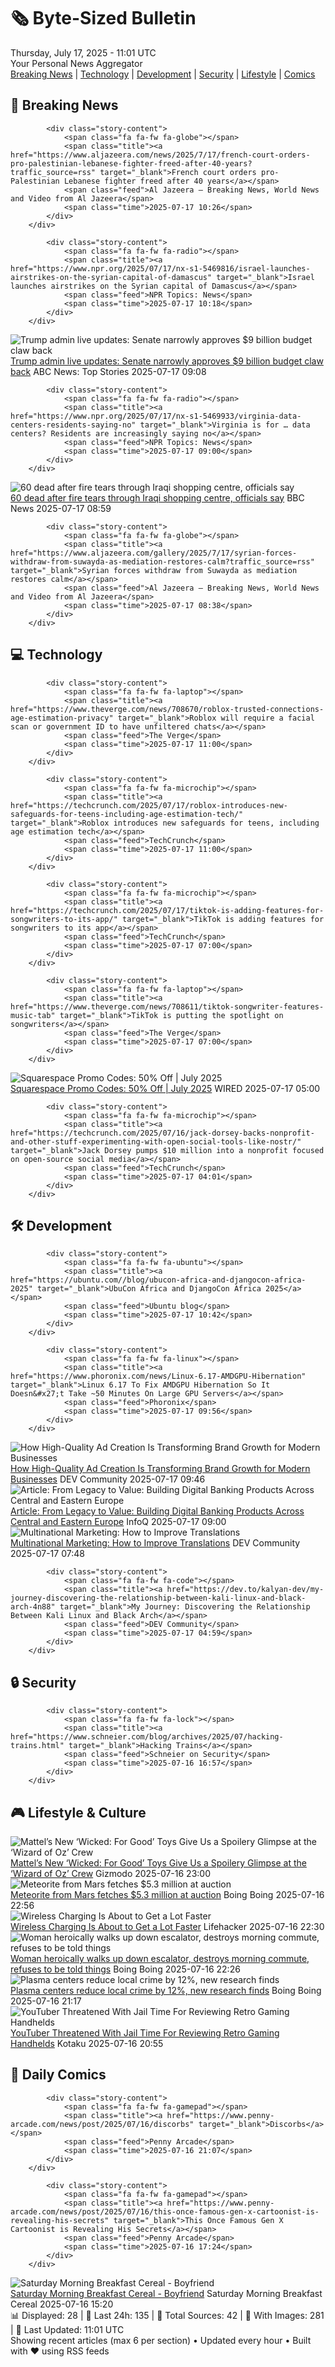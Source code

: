 <!-- Processing 54 RSS feeds at 2025-07-17 11:01:46 UTC -->
<!-- Processing: XKCD -->
<!-- Processing: Dilbert -->
<!-- Processing: Cyanide & Happiness -->
<!-- Processing: Questionable Content -->
<!-- Processing: CNN Top Stories -->
<!-- Processing: CNN Breaking News -->
<!-- Processing: Al Jazeera Breaking News -->
<!-- Processing: NPR News -->
<!-- Processing: Reuters Top News -->
<!-- Processing: Reuters World News -->
<!-- Processing: Associated Press Breaking -->
<!-- Processing: ABC News Breaking -->
<!-- Processing: Sky News World -->
<!-- Processing: TechCrunch -->
<!-- Processing: The Verge -->
<!-- Processing: Ars Technica -->
<!-- Processing: O'Reilly Radar -->
<!-- Processing: Lobsters Python -->
<!-- Processing: Ubuntu Blog -->
<!-- Processing: GitLab Blog -->
<!-- Processing: InfoQ -->
<!-- Processing: Martin Fowler -->
<!-- Processing: Coding Horror -->
<!-- Processing: The Pragmatic Engineer -->
<!-- Processing: Lifehacker -->
<!-- Processing: Boing Boing -->
<!-- Processing: Krebs on Security -->
<!-- Processing: Schneier on Security -->
<!-- Generated 5 new posts out of 28 feeds processed -->
<div class="newspaper-header">
    <h1 class="newspaper-title">🗞️ Byte-Sized Bulletin</h1>
    <div class="newspaper-date">Thursday, July 17, 2025 - 11:01 UTC</div>
    <div class="newspaper-subtitle">Your Personal News Aggregator</div>
</div>

<div class="newspaper-nav">
    <a href="#breaking">Breaking News</a> |
    <a href="#tech">Technology</a> |
    <a href="#dev">Development</a> |
    <a href="#security">Security</a> |
    <a href="#lifestyle">Lifestyle</a> |
    <a href="#webcomics">Comics</a>
</div>

<div class="news-section breaking-news" id="breaking">
<h2 class="section-header">🚨 Breaking News</h2>
<div class="stories-container">
<div class="story">
            
            <div class="story-content">
                <span class="fa fa-fw fa-globe"></span>
                <span class="title"><a href="https://www.aljazeera.com/news/2025/7/17/french-court-orders-pro-palestinian-lebanese-fighter-freed-after-40-years?traffic_source=rss" target="_blank">French court orders pro-Palestinian Lebanese fighter freed after 40 years</a></span>
                <span class="feed">Al Jazeera – Breaking News, World News and Video from Al Jazeera</span>
                <span class="time">2025-07-17 10:26</span>
            </div>
        </div>
<div class="story">
            
            <div class="story-content">
                <span class="fa fa-fw fa-radio"></span>
                <span class="title"><a href="https://www.npr.org/2025/07/17/nx-s1-5469816/israel-launches-airstrikes-on-the-syrian-capital-of-damascus" target="_blank">Israel launches airstrikes on the Syrian capital of Damascus</a></span>
                <span class="feed">NPR Topics: News</span>
                <span class="time">2025-07-17 10:18</span>
            </div>
        </div>
<div class="story">
            <img src="https://s.abcnews.com/images/Politics/donald-trump-06-jef-250716_1752682494542_hpMain_4x3t_384.jpg" alt="Trump admin live updates: Senate narrowly approves $9 billion budget claw back" class="story-image" loading="lazy" onerror="this.style.display='none'">
            <div class="story-content">
                <span class="fa fa-fw fa-tv"></span>
                <span class="title"><a href="https://abcnews.go.com/Politics/live-updates/trump-admin-live-updates/?id=123730069" target="_blank">Trump admin live updates: Senate narrowly approves $9 billion budget claw back</a></span>
                <span class="feed">ABC News: Top Stories</span>
                <span class="time">2025-07-17 09:08</span>
            </div>
        </div>
<div class="story">
            
            <div class="story-content">
                <span class="fa fa-fw fa-radio"></span>
                <span class="title"><a href="https://www.npr.org/2025/07/17/nx-s1-5469933/virginia-data-centers-residents-saying-no" target="_blank">Virginia is for … data centers? Residents are increasingly saying no</a></span>
                <span class="feed">NPR Topics: News</span>
                <span class="time">2025-07-17 09:00</span>
            </div>
        </div>
<div class="story">
            <img src="https://ichef.bbci.co.uk/ace/standard/240/cpsprodpb/39f6/live/78b25a80-62e6-11f0-964a-ff2f7d0da737.jpg" alt="60 dead after fire tears through Iraqi shopping centre, officials say" class="story-image" loading="lazy" onerror="this.style.display='none'">
            <div class="story-content">
                <span class="fa fa-fw fa-earth-americas"></span>
                <span class="title"><a href="https://www.bbc.com/news/articles/ceq7d45v5v3o" target="_blank">60 dead after fire tears through Iraqi shopping centre, officials say</a></span>
                <span class="feed">BBC News</span>
                <span class="time">2025-07-17 08:59</span>
            </div>
        </div>
<div class="story">
            
            <div class="story-content">
                <span class="fa fa-fw fa-globe"></span>
                <span class="title"><a href="https://www.aljazeera.com/gallery/2025/7/17/syrian-forces-withdraw-from-suwayda-as-mediation-restores-calm?traffic_source=rss" target="_blank">Syrian forces withdraw from Suwayda as mediation restores calm</a></span>
                <span class="feed">Al Jazeera – Breaking News, World News and Video from Al Jazeera</span>
                <span class="time">2025-07-17 08:38</span>
            </div>
        </div>
</div>
</div>
<div class="news-section tech-news" id="tech">
<h2 class="section-header">💻 Technology</h2>
<div class="stories-container">
<div class="story">
            
            <div class="story-content">
                <span class="fa fa-fw fa-laptop"></span>
                <span class="title"><a href="https://www.theverge.com/news/708670/roblox-trusted-connections-age-estimation-privacy" target="_blank">Roblox will require a facial scan or government ID to have unfiltered chats</a></span>
                <span class="feed">The Verge</span>
                <span class="time">2025-07-17 11:00</span>
            </div>
        </div>
<div class="story">
            
            <div class="story-content">
                <span class="fa fa-fw fa-microchip"></span>
                <span class="title"><a href="https://techcrunch.com/2025/07/17/roblox-introduces-new-safeguards-for-teens-including-age-estimation-tech/" target="_blank">Roblox introduces new safeguards for teens, including age estimation tech</a></span>
                <span class="feed">TechCrunch</span>
                <span class="time">2025-07-17 11:00</span>
            </div>
        </div>
<div class="story">
            
            <div class="story-content">
                <span class="fa fa-fw fa-microchip"></span>
                <span class="title"><a href="https://techcrunch.com/2025/07/17/tiktok-is-adding-features-for-songwriters-to-its-app/" target="_blank">TikTok is adding features for songwriters to its app</a></span>
                <span class="feed">TechCrunch</span>
                <span class="time">2025-07-17 07:00</span>
            </div>
        </div>
<div class="story">
            
            <div class="story-content">
                <span class="fa fa-fw fa-laptop"></span>
                <span class="title"><a href="https://www.theverge.com/news/708611/tiktok-songwriter-features-music-tab" target="_blank">TikTok is putting the spotlight on songwriters</a></span>
                <span class="feed">The Verge</span>
                <span class="time">2025-07-17 07:00</span>
            </div>
        </div>
<div class="story">
            <img src="https://media.wired.com/photos/66ea076ee8502211cd1d9a42/master/pass/WIRED-Coupons-13.jpg" alt="Squarespace Promo Codes: 50% Off | July 2025" class="story-image" loading="lazy" onerror="this.style.display='none'">
            <div class="story-content">
                <span class="fa fa-fw fa-bolt"></span>
                <span class="title"><a href="https://www.wired.com/story/squarespace-promo-code/" target="_blank">Squarespace Promo Codes: 50% Off | July 2025</a></span>
                <span class="feed">WIRED</span>
                <span class="time">2025-07-17 05:00</span>
            </div>
        </div>
<div class="story">
            
            <div class="story-content">
                <span class="fa fa-fw fa-microchip"></span>
                <span class="title"><a href="https://techcrunch.com/2025/07/16/jack-dorsey-backs-nonprofit-and-other-stuff-experimenting-with-open-social-tools-like-nostr/" target="_blank">Jack Dorsey pumps $10 million into a nonprofit focused on open-source social media</a></span>
                <span class="feed">TechCrunch</span>
                <span class="time">2025-07-17 04:01</span>
            </div>
        </div>
</div>
</div>
<div class="news-section dev-news" id="dev">
<h2 class="section-header">🛠️ Development</h2>
<div class="stories-container">
<div class="story">
            
            <div class="story-content">
                <span class="fa fa-fw fa-ubuntu"></span>
                <span class="title"><a href="https://ubuntu.com//blog/ubucon-africa-and-djangocon-africa-2025" target="_blank">UbuCon Africa and DjangoCon Africa 2025</a></span>
                <span class="feed">Ubuntu blog</span>
                <span class="time">2025-07-17 10:42</span>
            </div>
        </div>
<div class="story">
            
            <div class="story-content">
                <span class="fa fa-fw fa-linux"></span>
                <span class="title"><a href="https://www.phoronix.com/news/Linux-6.17-AMDGPU-Hibernation" target="_blank">Linux 6.17 To Fix AMDGPU Hibernation So It Doesn&#x27;t Take ~50 Minutes On Large GPU Servers</a></span>
                <span class="feed">Phoronix</span>
                <span class="time">2025-07-17 09:56</span>
            </div>
        </div>
<div class="story">
            <img src="https://media2.dev.to/dynamic/image/width=800%2Cheight=%2Cfit=scale-down%2Cgravity=auto%2Cformat=auto/https%3A%2F%2Fdev-to-uploads.s3.amazonaws.com%2Fuploads%2Farticles%2Fps5htmadwh86e87ktc69.png" alt="How High-Quality Ad Creation Is Transforming Brand Growth for Modern Businesses" class="story-image" loading="lazy" onerror="this.style.display='none'">
            <div class="story-content">
                <span class="fa fa-fw fa-code"></span>
                <span class="title"><a href="https://dev.to/devarticles/how-high-quality-ad-creation-is-transforming-brand-growth-for-modern-businesses-110o" target="_blank">How High-Quality Ad Creation Is Transforming Brand Growth for Modern Businesses</a></span>
                <span class="feed">DEV Community</span>
                <span class="time">2025-07-17 09:46</span>
            </div>
        </div>
<div class="story">
            <img src="https://res.infoq.com/articles/digital-banking-products/en/headerimage/digital-banking-products-header-1752561787405.jpg" alt="Article: From Legacy to Value: Building Digital Banking Products Across Central and Eastern Europe" class="story-image" loading="lazy" onerror="this.style.display='none'">
            <div class="story-content">
                <span class="fa fa-fw fa-info-circle"></span>
                <span class="title"><a href="https://www.infoq.com/articles/digital-banking-products/?utm_campaign=infoq_content&utm_source=infoq&utm_medium=feed&utm_term=global" target="_blank">Article: From Legacy to Value: Building Digital Banking Products Across Central and Eastern Europe</a></span>
                <span class="feed">InfoQ</span>
                <span class="time">2025-07-17 09:00</span>
            </div>
        </div>
<div class="story">
            <img src="https://media2.dev.to/dynamic/image/width=800%2Cheight=%2Cfit=scale-down%2Cgravity=auto%2Cformat=auto/https%3A%2F%2Fdev-to-uploads.s3.amazonaws.com%2Fuploads%2Farticles%2Furm1ynyxczlcsjk9561h.png" alt="Multinational Marketing: How to Improve Translations" class="story-image" loading="lazy" onerror="this.style.display='none'">
            <div class="story-content">
                <span class="fa fa-fw fa-code"></span>
                <span class="title"><a href="https://dev.to/liamcorwin/multinational-marketing-how-to-improve-translations-49p9" target="_blank">Multinational Marketing: How to Improve Translations</a></span>
                <span class="feed">DEV Community</span>
                <span class="time">2025-07-17 07:48</span>
            </div>
        </div>
<div class="story">
            
            <div class="story-content">
                <span class="fa fa-fw fa-code"></span>
                <span class="title"><a href="https://dev.to/kalyan-dev/my-journey-discovering-the-relationship-between-kali-linux-and-black-arch-4n88" target="_blank">My Journey: Discovering the Relationship Between Kali Linux and Black Arch</a></span>
                <span class="feed">DEV Community</span>
                <span class="time">2025-07-17 04:59</span>
            </div>
        </div>
</div>
</div>
<div class="news-section security-news" id="security">
<h2 class="section-header">🔒 Security</h2>
<div class="stories-container">
<div class="story">
            
            <div class="story-content">
                <span class="fa fa-fw fa-lock"></span>
                <span class="title"><a href="https://www.schneier.com/blog/archives/2025/07/hacking-trains.html" target="_blank">Hacking Trains</a></span>
                <span class="feed">Schneier on Security</span>
                <span class="time">2025-07-16 16:57</span>
            </div>
        </div>
</div>
</div>
<div class="news-section lifestyle-news" id="lifestyle">
<h2 class="section-header">🎮 Lifestyle & Culture</h2>
<div class="stories-container">
<div class="story">
            <img src="https://gizmodo.com/app/uploads/2025/07/Wicked-for-good-Mattel-Dorothy-Glinda.jpg" alt="Mattel’s New ‘Wicked: For Good’ Toys Give Us a Spoilery Glimpse at the ‘Wizard of Oz’ Crew" class="story-image" loading="lazy" onerror="this.style.display='none'">
            <div class="story-content">
                <span class="fa fa-fw fa-computer"></span>
                <span class="title"><a href="https://gizmodo.com/mattels-new-wicked-for-good-toys-give-us-a-spoilery-glimpse-at-the-wizard-of-oz-crew-2000630251" target="_blank">Mattel’s New ‘Wicked: For Good’ Toys Give Us a Spoilery Glimpse at the ‘Wizard of Oz’ Crew</a></span>
                <span class="feed">Gizmodo</span>
                <span class="time">2025-07-16 23:00</span>
            </div>
        </div>
<div class="story">
            <img src="https://i0.wp.com/boingboing.net/wp-content/uploads/2025/07/A-_245.3m-rock-from-Mars.-Photo-Sothebys.jpg?fit=1080%2C607&amp;quality=60&amp;ssl=1" alt="Meteorite from Mars fetches $5.3 million at auction" class="story-image" loading="lazy" onerror="this.style.display='none'">
            <div class="story-content">
                <span class="fa fa-fw fa-arrow-right"></span>
                <span class="title"><a href="https://boingboing.net/2025/07/16/meteorite-from-mars-fetches-5-3-million-at-auction.html" target="_blank">Meteorite from Mars fetches $5.3 million at auction</a></span>
                <span class="feed">Boing Boing</span>
                <span class="time">2025-07-16 22:56</span>
            </div>
        </div>
<div class="story">
            <img src="https://lifehacker.com/imagery/articles/01K0AC6FNC542X16P35F0PCJNW/hero-image.png" alt="Wireless Charging Is About to Get a Lot Faster" class="story-image" loading="lazy" onerror="this.style.display='none'">
            <div class="story-content">
                <span class="fa fa-fw fa-life-ring"></span>
                <span class="title"><a href="https://lifehacker.com/tech/qi2-wireless-charging-upgrade?utm_medium=RSS" target="_blank">Wireless Charging Is About to Get a Lot Faster</a></span>
                <span class="feed">Lifehacker</span>
                <span class="time">2025-07-16 22:30</span>
            </div>
        </div>
<div class="story">
            <img src="https://i0.wp.com/boingboing.net/wp-content/uploads/2025/07/escalator.jpg?fit=1200%2C675&amp;quality=60&amp;ssl=1" alt="Woman heroically walks up down escalator, destroys morning commute, refuses to be told things" class="story-image" loading="lazy" onerror="this.style.display='none'">
            <div class="story-content">
                <span class="fa fa-fw fa-arrow-right"></span>
                <span class="title"><a href="https://boingboing.net/2025/07/16/woman-heroically-walks-up-down-escalator-destroys-morning-commute-refuses-to-be-told-things.html" target="_blank">Woman heroically walks up down escalator, destroys morning commute, refuses to be told things</a></span>
                <span class="feed">Boing Boing</span>
                <span class="time">2025-07-16 22:26</span>
            </div>
        </div>
<div class="story">
            <img src="https://i0.wp.com/boingboing.net/wp-content/uploads/2025/07/plasma.jpg?fit=1200%2C800&amp;quality=60&amp;ssl=1" alt="Plasma centers reduce local crime by 12%, new research finds" class="story-image" loading="lazy" onerror="this.style.display='none'">
            <div class="story-content">
                <span class="fa fa-fw fa-arrow-right"></span>
                <span class="title"><a href="https://boingboing.net/2025/07/16/plasma-centers-reduce-local-crime-by-12-new-research-finds.html" target="_blank">Plasma centers reduce local crime by 12%, new research finds</a></span>
                <span class="feed">Boing Boing</span>
                <span class="time">2025-07-16 21:17</span>
            </div>
        </div>
<div class="story">
            <img src="https://i.kinja-img.com/image/upload/c_fit,q_80,w_636/98b04c3e344042eeca84f943fe1450c4.jpg" alt="YouTuber Threatened With Jail Time For Reviewing Retro Gaming Handhelds" class="story-image" loading="lazy" onerror="this.style.display='none'">
            <div class="story-content">
                <span class="fa fa-fw fa-gamepad"></span>
                <span class="title"><a href="https://kotaku.com/youtuber-retro-gaming-jail-time-italy-once-were-nerd-1851786451" target="_blank">YouTuber Threatened With Jail Time For Reviewing Retro Gaming Handhelds</a></span>
                <span class="feed">Kotaku</span>
                <span class="time">2025-07-16 20:55</span>
            </div>
        </div>
</div>
</div>
<div class="news-section webcomics-section" id="webcomics">
<h2 class="section-header">🎨 Daily Comics</h2>
<div class="stories-container">
<div class="story">
            
            <div class="story-content">
                <span class="fa fa-fw fa-gamepad"></span>
                <span class="title"><a href="https://www.penny-arcade.com/news/post/2025/07/16/discorbs" target="_blank">Discorbs</a></span>
                <span class="feed">Penny Arcade</span>
                <span class="time">2025-07-16 21:07</span>
            </div>
        </div>
<div class="story">
            
            <div class="story-content">
                <span class="fa fa-fw fa-gamepad"></span>
                <span class="title"><a href="https://www.penny-arcade.com/news/post/2025/07/16/this-once-famous-gen-x-cartoonist-is-revealing-his-secrets" target="_blank">This Once Famous Gen X Cartoonist is Revealing His Secrets</a></span>
                <span class="feed">Penny Arcade</span>
                <span class="time">2025-07-16 17:24</span>
            </div>
        </div>
<div class="story">
            <img src="https://www.smbc-comics.com/comics/1752556983-20250717.png" alt="Saturday Morning Breakfast Cereal - Boyfriend" class="story-image" loading="lazy" onerror="this.style.display='none'">
            <div class="story-content">
                <span class="fa fa-fw fa-smile"></span>
                <span class="title"><a href="https://www.smbc-comics.com/comic/boyfriend" target="_blank">Saturday Morning Breakfast Cereal - Boyfriend</a></span>
                <span class="feed">Saturday Morning Breakfast Cereal</span>
                <span class="time">2025-07-16 15:20</span>
            </div>
        </div>
</div>
</div>

<div class="newspaper-footer">
    <div class="stats">
        📊 Displayed: 28 | 📅 Last 24h: 135 | 📡 Total Sources: 42 | 📸 With Images: 281 |
        🔄 Last Updated: 11:01 UTC
    </div>
    <div class="footer-note">
        Showing recent articles (max 6 per section) • Updated every hour • Built with ❤️ using RSS feeds
    </div>
</div>
